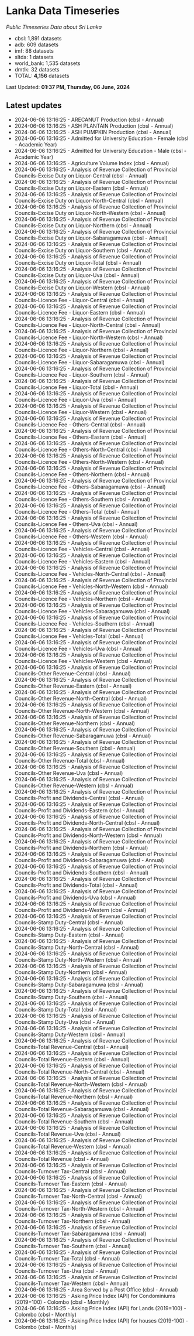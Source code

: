 # Lanka Data Timeseries
*Public Timeseries Data about Sri Lanka*

* cbsl: 1,891 datasets
* adb: 609 datasets
* imf: 88 datasets
* sltda: 1 datasets
* world_bank: 1,535 datasets
* dmtlk: 32 datasets
* TOTAL: **4,156** datasets

Last Updated: **01:37 PM, Thursday, 06 June, 2024**

## Latest updates

* 2024-06-06 13:16:25 - ARECANUT Production (cbsl - Annual)
* 2024-06-06 13:16:25 - ASH PLANTAIN Production (cbsl - Annual)
* 2024-06-06 13:16:25 - ASH PUMPKIN Production (cbsl - Annual)
* 2024-06-06 13:16:25 - Admitted for University Education - Female (cbsl - Academic Year)
* 2024-06-06 13:16:25 - Admitted for University Education - Male (cbsl - Academic Year)
* 2024-06-06 13:16:25 - Agriculture Volume Index (cbsl - Annual)
* 2024-06-06 13:16:25 - Analysis of Revenue Collection of Provincial Councils-Excise Duty on Liquor-Central (cbsl - Annual)
* 2024-06-06 13:16:25 - Analysis of Revenue Collection of Provincial Councils-Excise Duty on Liquor-Eastern (cbsl - Annual)
* 2024-06-06 13:16:25 - Analysis of Revenue Collection of Provincial Councils-Excise Duty on Liquor-North-Central (cbsl - Annual)
* 2024-06-06 13:16:25 - Analysis of Revenue Collection of Provincial Councils-Excise Duty on Liquor-North-Western (cbsl - Annual)
* 2024-06-06 13:16:25 - Analysis of Revenue Collection of Provincial Councils-Excise Duty on Liquor-Northern (cbsl - Annual)
* 2024-06-06 13:16:25 - Analysis of Revenue Collection of Provincial Councils-Excise Duty on Liquor-Sabaragamuwa (cbsl - Annual)
* 2024-06-06 13:16:25 - Analysis of Revenue Collection of Provincial Councils-Excise Duty on Liquor-Southern (cbsl - Annual)
* 2024-06-06 13:16:25 - Analysis of Revenue Collection of Provincial Councils-Excise Duty on Liquor-Total (cbsl - Annual)
* 2024-06-06 13:16:25 - Analysis of Revenue Collection of Provincial Councils-Excise Duty on Liquor-Uva (cbsl - Annual)
* 2024-06-06 13:16:25 - Analysis of Revenue Collection of Provincial Councils-Excise Duty on Liquor-Western (cbsl - Annual)
* 2024-06-06 13:16:25 - Analysis of Revenue Collection of Provincial Councils-Licence Fee - Liquor-Central (cbsl - Annual)
* 2024-06-06 13:16:25 - Analysis of Revenue Collection of Provincial Councils-Licence Fee - Liquor-Eastern (cbsl - Annual)
* 2024-06-06 13:16:25 - Analysis of Revenue Collection of Provincial Councils-Licence Fee - Liquor-North-Central (cbsl - Annual)
* 2024-06-06 13:16:25 - Analysis of Revenue Collection of Provincial Councils-Licence Fee - Liquor-North-Western (cbsl - Annual)
* 2024-06-06 13:16:25 - Analysis of Revenue Collection of Provincial Councils-Licence Fee - Liquor-Northern (cbsl - Annual)
* 2024-06-06 13:16:25 - Analysis of Revenue Collection of Provincial Councils-Licence Fee - Liquor-Sabaragamuwa (cbsl - Annual)
* 2024-06-06 13:16:25 - Analysis of Revenue Collection of Provincial Councils-Licence Fee - Liquor-Southern (cbsl - Annual)
* 2024-06-06 13:16:25 - Analysis of Revenue Collection of Provincial Councils-Licence Fee - Liquor-Total (cbsl - Annual)
* 2024-06-06 13:16:25 - Analysis of Revenue Collection of Provincial Councils-Licence Fee - Liquor-Uva (cbsl - Annual)
* 2024-06-06 13:16:25 - Analysis of Revenue Collection of Provincial Councils-Licence Fee - Liquor-Western (cbsl - Annual)
* 2024-06-06 13:16:25 - Analysis of Revenue Collection of Provincial Councils-Licence Fee - Others-Central (cbsl - Annual)
* 2024-06-06 13:16:25 - Analysis of Revenue Collection of Provincial Councils-Licence Fee - Others-Eastern (cbsl - Annual)
* 2024-06-06 13:16:25 - Analysis of Revenue Collection of Provincial Councils-Licence Fee - Others-North-Central (cbsl - Annual)
* 2024-06-06 13:16:25 - Analysis of Revenue Collection of Provincial Councils-Licence Fee - Others-North-Western (cbsl - Annual)
* 2024-06-06 13:16:25 - Analysis of Revenue Collection of Provincial Councils-Licence Fee - Others-Northern (cbsl - Annual)
* 2024-06-06 13:16:25 - Analysis of Revenue Collection of Provincial Councils-Licence Fee - Others-Sabaragamuwa (cbsl - Annual)
* 2024-06-06 13:16:25 - Analysis of Revenue Collection of Provincial Councils-Licence Fee - Others-Southern (cbsl - Annual)
* 2024-06-06 13:16:25 - Analysis of Revenue Collection of Provincial Councils-Licence Fee - Others-Total (cbsl - Annual)
* 2024-06-06 13:16:25 - Analysis of Revenue Collection of Provincial Councils-Licence Fee - Others-Uva (cbsl - Annual)
* 2024-06-06 13:16:25 - Analysis of Revenue Collection of Provincial Councils-Licence Fee - Others-Western (cbsl - Annual)
* 2024-06-06 13:16:25 - Analysis of Revenue Collection of Provincial Councils-Licence Fee - Vehicles-Central (cbsl - Annual)
* 2024-06-06 13:16:25 - Analysis of Revenue Collection of Provincial Councils-Licence Fee - Vehicles-Eastern (cbsl - Annual)
* 2024-06-06 13:16:25 - Analysis of Revenue Collection of Provincial Councils-Licence Fee - Vehicles-North-Central (cbsl - Annual)
* 2024-06-06 13:16:25 - Analysis of Revenue Collection of Provincial Councils-Licence Fee - Vehicles-North-Western (cbsl - Annual)
* 2024-06-06 13:16:25 - Analysis of Revenue Collection of Provincial Councils-Licence Fee - Vehicles-Northern (cbsl - Annual)
* 2024-06-06 13:16:25 - Analysis of Revenue Collection of Provincial Councils-Licence Fee - Vehicles-Sabaragamuwa (cbsl - Annual)
* 2024-06-06 13:16:25 - Analysis of Revenue Collection of Provincial Councils-Licence Fee - Vehicles-Southern (cbsl - Annual)
* 2024-06-06 13:16:25 - Analysis of Revenue Collection of Provincial Councils-Licence Fee - Vehicles-Total (cbsl - Annual)
* 2024-06-06 13:16:25 - Analysis of Revenue Collection of Provincial Councils-Licence Fee - Vehicles-Uva (cbsl - Annual)
* 2024-06-06 13:16:25 - Analysis of Revenue Collection of Provincial Councils-Licence Fee - Vehicles-Western (cbsl - Annual)
* 2024-06-06 13:16:25 - Analysis of Revenue Collection of Provincial Councils-Other Revenue-Central (cbsl - Annual)
* 2024-06-06 13:16:25 - Analysis of Revenue Collection of Provincial Councils-Other Revenue-Eastern (cbsl - Annual)
* 2024-06-06 13:16:25 - Analysis of Revenue Collection of Provincial Councils-Other Revenue-North-Central (cbsl - Annual)
* 2024-06-06 13:16:25 - Analysis of Revenue Collection of Provincial Councils-Other Revenue-North-Western (cbsl - Annual)
* 2024-06-06 13:16:25 - Analysis of Revenue Collection of Provincial Councils-Other Revenue-Northern (cbsl - Annual)
* 2024-06-06 13:16:25 - Analysis of Revenue Collection of Provincial Councils-Other Revenue-Sabaragamuwa (cbsl - Annual)
* 2024-06-06 13:16:25 - Analysis of Revenue Collection of Provincial Councils-Other Revenue-Southern (cbsl - Annual)
* 2024-06-06 13:16:25 - Analysis of Revenue Collection of Provincial Councils-Other Revenue-Total (cbsl - Annual)
* 2024-06-06 13:16:25 - Analysis of Revenue Collection of Provincial Councils-Other Revenue-Uva (cbsl - Annual)
* 2024-06-06 13:16:25 - Analysis of Revenue Collection of Provincial Councils-Other Revenue-Western (cbsl - Annual)
* 2024-06-06 13:16:25 - Analysis of Revenue Collection of Provincial Councils-Profit and Dividends-Central (cbsl - Annual)
* 2024-06-06 13:16:25 - Analysis of Revenue Collection of Provincial Councils-Profit and Dividends-Eastern (cbsl - Annual)
* 2024-06-06 13:16:25 - Analysis of Revenue Collection of Provincial Councils-Profit and Dividends-North-Central (cbsl - Annual)
* 2024-06-06 13:16:25 - Analysis of Revenue Collection of Provincial Councils-Profit and Dividends-North-Western (cbsl - Annual)
* 2024-06-06 13:16:25 - Analysis of Revenue Collection of Provincial Councils-Profit and Dividends-Northern (cbsl - Annual)
* 2024-06-06 13:16:25 - Analysis of Revenue Collection of Provincial Councils-Profit and Dividends-Sabaragamuwa (cbsl - Annual)
* 2024-06-06 13:16:25 - Analysis of Revenue Collection of Provincial Councils-Profit and Dividends-Southern (cbsl - Annual)
* 2024-06-06 13:16:25 - Analysis of Revenue Collection of Provincial Councils-Profit and Dividends-Total (cbsl - Annual)
* 2024-06-06 13:16:25 - Analysis of Revenue Collection of Provincial Councils-Profit and Dividends-Uva (cbsl - Annual)
* 2024-06-06 13:16:25 - Analysis of Revenue Collection of Provincial Councils-Profit and Dividends-Western (cbsl - Annual)
* 2024-06-06 13:16:25 - Analysis of Revenue Collection of Provincial Councils-Stamp Duty-Central (cbsl - Annual)
* 2024-06-06 13:16:25 - Analysis of Revenue Collection of Provincial Councils-Stamp Duty-Eastern (cbsl - Annual)
* 2024-06-06 13:16:25 - Analysis of Revenue Collection of Provincial Councils-Stamp Duty-North-Central (cbsl - Annual)
* 2024-06-06 13:16:25 - Analysis of Revenue Collection of Provincial Councils-Stamp Duty-North-Western (cbsl - Annual)
* 2024-06-06 13:16:25 - Analysis of Revenue Collection of Provincial Councils-Stamp Duty-Northern (cbsl - Annual)
* 2024-06-06 13:16:25 - Analysis of Revenue Collection of Provincial Councils-Stamp Duty-Sabaragamuwa (cbsl - Annual)
* 2024-06-06 13:16:25 - Analysis of Revenue Collection of Provincial Councils-Stamp Duty-Southern (cbsl - Annual)
* 2024-06-06 13:16:25 - Analysis of Revenue Collection of Provincial Councils-Stamp Duty-Total (cbsl - Annual)
* 2024-06-06 13:16:25 - Analysis of Revenue Collection of Provincial Councils-Stamp Duty-Uva (cbsl - Annual)
* 2024-06-06 13:16:25 - Analysis of Revenue Collection of Provincial Councils-Stamp Duty-Western (cbsl - Annual)
* 2024-06-06 13:16:25 - Analysis of Revenue Collection of Provincial Councils-Total Revenue-Central (cbsl - Annual)
* 2024-06-06 13:16:25 - Analysis of Revenue Collection of Provincial Councils-Total Revenue-Eastern (cbsl - Annual)
* 2024-06-06 13:16:25 - Analysis of Revenue Collection of Provincial Councils-Total Revenue-North-Central (cbsl - Annual)
* 2024-06-06 13:16:25 - Analysis of Revenue Collection of Provincial Councils-Total Revenue-North-Western (cbsl - Annual)
* 2024-06-06 13:16:25 - Analysis of Revenue Collection of Provincial Councils-Total Revenue-Northern (cbsl - Annual)
* 2024-06-06 13:16:25 - Analysis of Revenue Collection of Provincial Councils-Total Revenue-Sabaragamuwa (cbsl - Annual)
* 2024-06-06 13:16:25 - Analysis of Revenue Collection of Provincial Councils-Total Revenue-Southern (cbsl - Annual)
* 2024-06-06 13:16:25 - Analysis of Revenue Collection of Provincial Councils-Total Revenue-Uva (cbsl - Annual)
* 2024-06-06 13:16:25 - Analysis of Revenue Collection of Provincial Councils-Total Revenue-Western (cbsl - Annual)
* 2024-06-06 13:16:25 - Analysis of Revenue Collection of Provincial Councils-Total Revenue (cbsl - Annual)
* 2024-06-06 13:16:25 - Analysis of Revenue Collection of Provincial Councils-Turnover Tax-Central (cbsl - Annual)
* 2024-06-06 13:16:25 - Analysis of Revenue Collection of Provincial Councils-Turnover Tax-Eastern (cbsl - Annual)
* 2024-06-06 13:16:25 - Analysis of Revenue Collection of Provincial Councils-Turnover Tax-North-Central (cbsl - Annual)
* 2024-06-06 13:16:25 - Analysis of Revenue Collection of Provincial Councils-Turnover Tax-North-Western (cbsl - Annual)
* 2024-06-06 13:16:25 - Analysis of Revenue Collection of Provincial Councils-Turnover Tax-Northern (cbsl - Annual)
* 2024-06-06 13:16:25 - Analysis of Revenue Collection of Provincial Councils-Turnover Tax-Sabaragamuwa (cbsl - Annual)
* 2024-06-06 13:16:25 - Analysis of Revenue Collection of Provincial Councils-Turnover Tax-Southern (cbsl - Annual)
* 2024-06-06 13:16:25 - Analysis of Revenue Collection of Provincial Councils-Turnover Tax-Total (cbsl - Annual)
* 2024-06-06 13:16:25 - Analysis of Revenue Collection of Provincial Councils-Turnover Tax-Uva (cbsl - Annual)
* 2024-06-06 13:16:25 - Analysis of Revenue Collection of Provincial Councils-Turnover Tax-Western (cbsl - Annual)
* 2024-06-06 13:16:25 - Area Served by a Post Office (cbsl - Annual)
* 2024-06-06 13:16:25 - Asking Price Index (API) for Condominiums (2019=100) - Colombo (cbsl - Monthly)
* 2024-06-06 13:16:25 - Asking Price Index (API) for Lands (2019=100) - Colombo (cbsl - Monthly)
* 2024-06-06 13:16:25 - Asking Price Index (API) for houses (2019-100) - Colombo (cbsl - Monthly)